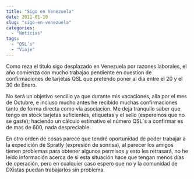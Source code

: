 ```yaml
---
title: "Sigo en Venezuela"
date: 2011-01-10
slug: "sigo-en-venezuela"
categories:
  - "Noticias"
tags:
  - "QSL´s"
  - "Viaje"
---
```


Como reza el titulo sigo desplazado en Venezuela por razones laborales, el año comienza con mucho trabajao pendiente en cuestion de confirmaciones de tarjetas QSL que pretendo poner al dia entre el 20 y el 30 de Enero.

No será un objetivo sencillo ya que durante mis vacaciones, alla por el mes de Octubre, e incluso mucho antes he recibido muchas confirmaciones tanto de forma directa como vía asociacion. Me deja tranquilo saber que tengo en stock tarjetas suficientes, etiquetas y el sello (esperemos que no se gaste); haciendo un cálculo estimativo el número QSL´s a confirmar es de mas de 600, nada despreciable.

En otro orden de cosas parece que tendré oportunidad de poder trabajar a la expedición de Spratly (expresión de sonrisa), al parecer los amigos tienen problemas para obtener algunos permisos y esto les retrasará, no he leído información acerca de si esta situación hace que tengan menos días de operación, pero en cualquier caso espero que no y la comunidad de DXistas puedan trabajarlos sin problema.
